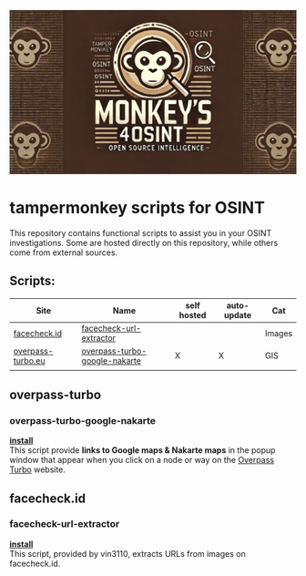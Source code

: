 ![Monkey's 4 OSINT](images/monkey-logo.png)

# tampermonkey scripts for OSINT
This repository contains functional scripts to assist you in your OSINT investigations. Some are hosted directly on this repository, while others come from external sources.


## Scripts:

| Site | Name | self hosted | auto-update | Cat |
|------|------|-------------|-------------|-----|
| [facecheck.id](https://facecheck.id)              | [facecheck-url-extractor](#facecheck-url-extractor) |   |   | Images |
| [overpass-turbo.eu](https://overpass-turbo.eu)    | [overpass-turbo-google-nakarte](#overpass-turbo)    | X | X | GIS |
|                                                   |                                                     |   |   |      |




## overpass-turbo
### overpass-turbo-google-nakarte
**[install](https://raw.githubusercontent.com/markcla16/tampermonkey-scripts/main/tampermonkey-scripts/overpass-turbo-google-nakarte.user.js)**\
This script provide **links to Google maps & Nakarte maps** in the popup window that appear when you click on a node or way on the [Overpass Turbo](https://overpass-turbo.eu/) website.


## facecheck.id
### facecheck-url-extractor
**[install](https://github.com/vin3110/facecheck.id-results-extractor/raw/refs/heads/main/facecheck-url-extractor-desktop&mobile.user.js)**\
This script, provided by vin3110, extracts URLs from images on facecheck.id.

